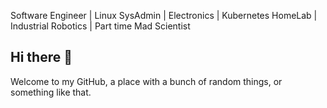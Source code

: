 Software Engineer | Linux SysAdmin | Electronics | Kubernetes HomeLab | Industrial Robotics | Part time Mad Scientist

## Hi there 👋

Welcome to my GitHub, a place with a bunch of random things, or something like that.

<!--
**cmayen/cmayen** is a ✨ _special_ ✨ repository because its `README.md` (this file) appears on your GitHub profile.

Here are some ideas to get you started:

- 🔭 I’m currently working on ...
- 🌱 I’m currently learning ...
- 👯 I’m looking to collaborate on ...
- 🤔 I’m looking for help with ...
- 💬 Ask me about ...
- 📫 How to reach me: ...
- 😄 Pronouns: ...
- ⚡ Fun fact: ...
-->
